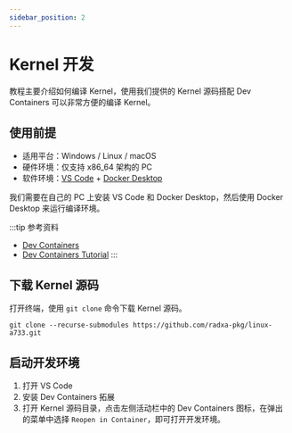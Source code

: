 ```yaml
---
sidebar_position: 2
---
```


# Kernel 开发

教程主要介绍如何编译 Kernel，使用我们提供的 Kernel 源码搭配 Dev Containers 可以非常方便的编译 Kernel。

## 使用前提

- 适用平台：Windows / Linux / macOS
- 硬件环境：仅支持 x86_64 架构的 PC
- 软件环境：[VS Code](https://code.visualstudio.com/Download) + [Docker Desktop](https://www.docker.com/products/docker-desktop/)

我们需要在自己的 PC 上安装 VS Code 和 Docker Desktop，然后使用 Docker Desktop 来运行编译环境。

:::tip 参考资料

- [Dev Containers](https://code.visualstudio.com/docs/devcontainers/containers)
- [Dev Containers Tutorial](https://code.visualstudio.com/docs/devcontainers/tutorial)
  :::

## 下载 Kernel 源码

打开终端，使用 `git clone` 命令下载 Kernel 源码。

<NewCodeBlock tip="PC@host$" type="host">

```
git clone --recurse-submodules https://github.com/radxa-pkg/linux-a733.git
```

</NewCodeBlock>

## 启动开发环境

1. 打开 VS Code
2. 安装 Dev Containers 拓展
3. 打开 Kernel 源码目录，点击左侧活动栏中的 Dev Containers 图标，在弹出的菜单中选择 `Reopen in Container`，即可打开开发环境。
